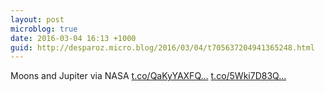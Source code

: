 ```yaml
---
layout: post
microblog: true
date: 2016-03-04 16:13 +1000
guid: http://desparoz.micro.blog/2016/03/04/t705637204941365248.html
---
```

Moons and Jupiter via NASA [t.co/QaKyYAXFQ...](https://t.co/QaKyYAXFQT) [t.co/5Wki7D83Q...](https://t.co/5Wki7D83QF)
